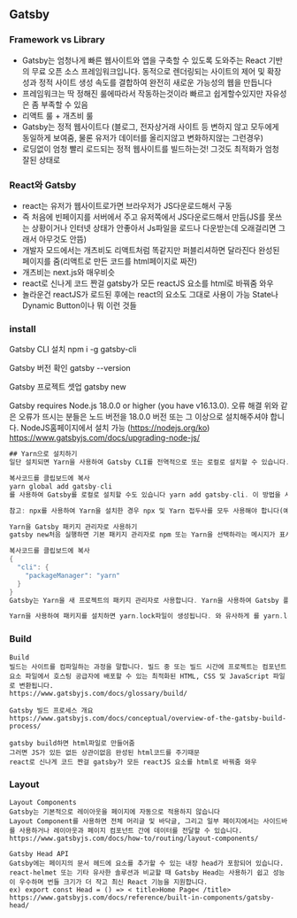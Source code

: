 ## Gatsby

### Framework vs Library

- Gatsby는 엄청나게 빠른 웹사이트와 앱을 구축할 수 있도록 도와주는 React 기반의 무료 오픈 소스 프레임워크입니다.
  동적으로 렌더링되는 사이트의 제어 및 확장성과 정적 사이트 생성 속도를 결합하여 완전히 새로운 가능성의 웹을 만듭니다
- 프레임워크는 딱 정해진 룰에따라서 작동하는것이라 빠르고 쉽게할수있지만 자유성은 좀 부족할 수 있음
- 리액트 룰 + 개츠비 룰
- Gatsby는 정적 웹사이트다 (블로그, 전자상거래 사이트 등 변하지 않고 모두에게 동일하게 보여줌, 물론 유저가 데이터를 올리지않고 변화하지않는 그런경우)
- 로딩없이 엄청 빨리 로드되는 정적 웹사이트를 빌드하는것! 그것도 최적화가 엄청 잘된 상태로

### React와 Gatsby

- react는 유저가 웹사이트로가면 브라우저가 JS다운로드해서 구동
- 즉 처음에 빈페이지를 서버에서 주고 유저쪽에서 JS다운로드해서 만듬(JS를 못쓰는 상황이거나 인터넷 상태가 안좋아서 Js파일을 로드나 다운받는데 오래걸리면 그래서 아무것도 안뜸)
- 개발자 모드에서는 개츠비도 리액트처럼 똑같지만 퍼블리셔하면 달라진다 완성된 페이지를 줌(리액트로 만든 코드를 html페이지로 짜잔)
- 개츠비는 next.js와 매우비슷
- react로 신나게 코드 짠걸 gatsby가 모든 reactJS 요소를 html로 바꿔줌 와우
- 놀라운건 reactJS가 로드된 후에는 react의 요소도 그대로 사용이 가능 State나 Dynamic Button이나 뭐 이런 것들

### install

Gatsby CLI 설치
npm i -g gatsby-cli

Gatsby 버전 확인
gatsby --version

Gatsby 프로젝트 셋업
gatsby new

Gatsby requires Node.js 18.0.0 or higher (you have v16.13.0). 오류 해결
위와 같은 오류가 뜨시는 분들은 노드 버전을 18.0.0 버전 또는 그 이상으로 설치해주셔야 합니다.
NodeJS홈페이지에서 설치 가능 (https://nodejs.org/ko) 
https://www.gatsbyjs.com/docs/upgrading-node-js/

```dart
## Yarn으로 설치하기
일단 설치되면 Yarn을 사용하여 Gatsby CLI를 전역적으로 또는 로컬로 설치할 수 있습니다. 와 같은 Gatsby CLI 명령을 사용하려면 접두어를gatsby new 사용하여 전역적으로 CLI를 설치하십시오 .global

복사코드를 클립보드에 복사
yarn global add gatsby-cli
를 사용하여 Gatsby를 로컬로 설치할 수도 있습니다 yarn add gatsby-cli. 이 방법을 사용하는 경우 Gatsby 명령 앞에 를 붙여야 합니다( yarn예: ) yarn gatsby develop.

참고: npx를 사용하여 Yarn을 설치한 경우 npx 및 Yarn 접두사를 모두 사용해야 합니다(예: ) npx yarn add gatsby-cli. globalnpx를 사용하여 설치한 경우 Yarn은 접두사를 무시합니다 .

Yarn을 Gatsby 패키지 관리자로 사용하기
gatsby new처음 실행하면 기본 패키지 관리자로 npm 또는 Yarn을 선택하라는 메시지가 표시됩니다. 그때 Yarn을 선택하거나 나중에 변경할 수 있습니다. npm에서 Yarn으로 전환하려면 에서 사용 가능한 Gatsby CLI 구성 파일을 편집하여 ~/.config/gatsby/config.json다음 줄을 추가하세요.

복사코드를 클립보드에 복사
{
  "cli": {
    "packageManager": "yarn"
  }
}
Gatsby는 Yarn을 새 프로젝트의 패키지 관리자로 사용합니다. Yarn을 사용하여 Gatsby 플러그인을 설치할 수도 있습니다. npm install또는 npm i로 교체하세요 yarn add.

Yarn을 사용하여 패키지를 설치하면 yarn.lock파일이 생성됩니다. 와 유사하게 를 yarn.lock사용하여 설치한 정확한 버전을 추적 합니다 . 프로젝트 저장소에 커밋합니다 . 이렇게 하면 팀 구성원과 컴퓨터 전체에서 종속성이 일관되게 유지됩니다
```

### Build

```react
Build
빌드는 사이트를 컴파일하는 과정을 말합니다. 빌드 중 또는 빌드 시간에 프로젝트는 컴포넌트 요소 파일에서 호스팅 공급자에 배포할 수 있는 최적화된 HTML, CSS 및 JavaScript 파일로 변환됩니다.
https://www.gatsbyjs.com/docs/glossary/build/

Gatsby 빌드 프로세스 개요
https://www.gatsbyjs.com/docs/conceptual/overview-of-the-gatsby-build-process/

gatsby build하면 html파일로 만들어줌
그러면 JS가 있든 없든 상관이없음 완성된 html코드를 주기때문
react로 신나게 코드 짠걸 gatsby가 모든 reactJS 요소를 html로 바꿔줌 와우

```

### Layout

```react
Layout Components
Gatsby는 기본적으로 레이아웃을 페이지에 자동으로 적용하지 않습니다
Layout Component를 사용하면 전체 머리글 및 바닥글, 그리고 일부 페이지에서는 사이드바를 사용하거나 레이아웃과 페이지 컴포넌트 간에 데이터를 전달할 수 있습니다.
https://www.gatsbyjs.com/docs/how-to/routing/layout-components/

Gatsby Head API
Gatsby에는 페이지의 문서 헤드에 요소를 추가할 수 있는 내장 head가 포함되어 있습니다.
react-helmet 또는 기타 유사한 솔루션과 비교할 때 Gatsby Head는 사용하기 쉽고 성능이 우수하며 번들 크기가 더 작고 최신 React 기능을 지원합니다.
ex) export const Head = () => < title>Home Page< /title>
https://www.gatsbyjs.com/docs/reference/built-in-components/gatsby-head/
```

